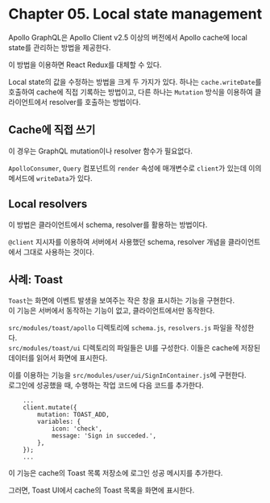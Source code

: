 # Chapter 05. Local state management

Apollo GraphQL은 Apollo Client v2.5 이상의 버전에서 Apollo cache에 local state를 관리하는 방법을 제공한다.

이 방법을 이용하면 React Redux를 대체할 수 있다.

Local state의 값을 수정하는 방법을 크게 두 가지가 있다. 
하나는 `cache.writeDate`를 호출하여 cache에 직접 기록하는 방법이고,
다른 하나는 `Mutation` 방식을 이용하여 클라이언트에서 resolver를 호출하는 방법이다.

## Cache에 직접 쓰기

이 경우는 GraphQL mutation이나 resolver 함수가 필요없다.

`ApolloConsumer`, `Query` 컴포넌트의 `render` 속성에 매개변수로 `client`가 있는데 이의 메서드에 `writeData`가 있다.

## Local resolvers

이 방법은 클라이언트에서 schema, resolver를 활용하는 방법이다.  

`@client` 지시자를 이용하여 서버에서 사용했던 schema, resolver 개념을 클라이언트에서 그대로 사용하는 것이다.

## 사례: Toast

`Toast`는 화면에 이벤트 발생을 보여주는 작은 창을 표시하는 기능을 구현한다.  
이 기능은 서버에서 동작하는 기능이 없고, 클라이언트에서만 동작한다.  

`src/modules/toast/apollo` 디렉토리에 `schema.js`, `resolvers.js` 파일을 작성한다.   
`src/modules/toast/ui` 디렉토리의 파일들은 UI를 구성한다. 이들은 cache에 저장된 데이터를 읽어서 화면에 표시한다.

이를 이용하는 기능을 `src/modules/user/ui/SignInContainer.js`에 구현한다.  
로그인에 성공했을 때, 수행하는 작업 코드에 다음 코드를 추가한다.

```
    ...                    
    client.mutate({
        mutation: TOAST_ADD,
        variables: {
            icon: 'check',
            message: 'Sign in succeded.',
        },
    });
    ...
```

이 기능은 cache의 Toast 목록 저장소에 로그인 성공 메시지를 추가한다. 

그러면, Toast UI에서 cache의 Toast 목록을 화면에 표시한다.
